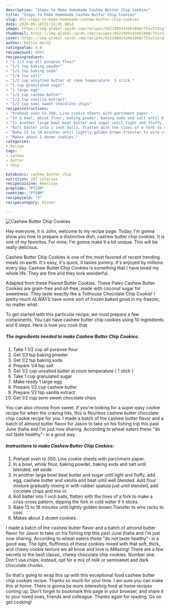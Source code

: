 ```yaml
---
description: "Steps to Make Homemade Cashew Butter Chip Cookies"
title: "Steps to Make Homemade Cashew Butter Chip Cookies"
slug: 851-steps-to-make-homemade-cashew-butter-chip-cookies
date: 2020-09-16T21:51:05.981Z
image: https://img-global.cpcdn.com/recipes/6521989143461888/751x532cq70/cashew-butter-chip-cookies-recipe-main-photo.jpg
thumbnail: https://img-global.cpcdn.com/recipes/6521989143461888/751x532cq70/cashew-butter-chip-cookies-recipe-main-photo.jpg
cover: https://img-global.cpcdn.com/recipes/6521989143461888/751x532cq70/cashew-butter-chip-cookies-recipe-main-photo.jpg
author: Hattie Hardy
ratingvalue: 4.8
reviewcount: 4067
recipeingredient:
- "1 1/2 cup all purpose flour"
- "1/2 tsp baking powder"
- "1/2 tsp baking soda"
- "1/4 tsp salt"
- "1/2 cup unsalted butter at room temperature  1 stick "
- "1 cup granulated sugar"
- "1 large egg"
- "1/2 cup cashew butter"
- "1/2 tsp vanilla extract"
- "1/2 cup semi sweet chocolate chips"
recipeinstructions:
- "Preheat oven to 350. Line cookie sheets with parchment paper."
- "In a bowl, whisk flour, baking powder, baking soda and salt until blended, set aside."
- "In another large bowl beat butter and sugar until light and fluffy, add egg, cashew butter and vanilla and beat until well blended. Add flour mixture gradually mixing in with rubber spatula just until blended, add cocolate chips and mix in."
- "Roll batter into 1 inch balls, flatten with the tines of a fork to make a criss-cross pattern, dipping the fork in cold water if it sticks."
- "Bake 13 to 18 minutes until lightly golden brown.Transfer to wire racks to cool."
- "Makes about 2 dozen cookies."
categories:
- Recipe
tags:
- cashew
- butter
- chip

katakunci: cashew butter chip 
nutrition: 297 calories
recipecuisine: American
preptime: "PT23M"
cooktime: "PT58M"
recipeyield: "2"
recipecategory: Dinner

---
```



![Cashew Butter Chip Cookies](https://img-global.cpcdn.com/recipes/6521989143461888/751x532cq70/cashew-butter-chip-cookies-recipe-main-photo.jpg)

Hey everyone, it is John, welcome to my recipe page. Today, I'm gonna show you how to prepare a distinctive dish, cashew butter chip cookies. It is one of my favorites. For mine, I'm gonna make it a bit unique. This will be really delicious.

Cashew Butter Chip Cookies is one of the most favored of recent trending meals on earth. It's easy, it's quick, it tastes yummy. It's enjoyed by millions every day. Cashew Butter Chip Cookies is something that I have loved my whole life. They are fine and they look wonderful.

Adapted from these Peanut Butter Cookies. These Paleo Cashew Butter Cookies are grain-free and oil-free, made with coconut sugar for sweetness. They taste exactly like a Tollhouse Chocolate Chip Cookie! I pretty much ALWAYS have some sort of frozen baked good in my freezer, no matter what.


To get started with this particular recipe, we must prepare a few components. You can have cashew butter chip cookies using 10 ingredients and 6 steps. Here is how you cook that.

<!--inarticleads1-->

##### The ingredients needed to make Cashew Butter Chip Cookies:

1. Take 1 1/2 cup all purpose flour
1. Get 1/2 tsp baking powder
1. Get 1/2 tsp baking soda
1. Prepare 1/4 tsp salt
1. Get 1/2 cup unsalted butter at room temperature ( 1 stick )
1. Take 1 cup granulated sugar
1. Make ready 1 large egg
1. Prepare 1/2 cup cashew butter
1. Prepare 1/2 tsp vanilla extract
1. Get 1/2 cup semi sweet chocolate chips


You can also choose from sweet. If you&#39;re looking for a super easy cookie recipe for when the craving hits, this is flourless cashew butter chocolate chip cookie recipe for you. I made a batch of the cashew butter flavor and a batch of almond butter flavor for Jason to take on his fishing trip this past June (haha and I&#39;m just now sharing. According to wheat eaters these &#34;do not taste healthy&#34;- in a good way. 

<!--inarticleads2-->

##### Instructions to make Cashew Butter Chip Cookies:

1. Preheat oven to 350. Line cookie sheets with parchment paper.
1. In a bowl, whisk flour, baking powder, baking soda and salt until blended, set aside.
1. In another large bowl beat butter and sugar until light and fluffy, add egg, cashew butter and vanilla and beat until well blended. Add flour mixture gradually mixing in with rubber spatula just until blended, add cocolate chips and mix in.
1. Roll batter into 1 inch balls, flatten with the tines of a fork to make a criss-cross pattern, dipping the fork in cold water if it sticks.
1. Bake 13 to 18 minutes until lightly golden brown.Transfer to wire racks to cool.
1. Makes about 2 dozen cookies.


I made a batch of the cashew butter flavor and a batch of almond butter flavor for Jason to take on his fishing trip this past June (haha and I&#39;m just now sharing. According to wheat eaters these &#34;do not taste healthy&#34;- in a good way. The light, fluffiness of these cookies mixed with that soft, thick, and chewy cookie texture we all know and love is AMazing! There are a few secrets to the best classic, chewy chocolate chip cookies. Number one: Don&#39;t use chips; instead, opt for a mix of milk or semisweet and dark chocolate chunks. 

So that's going to wrap this up with this exceptional food cashew butter chip cookies recipe. Thanks so much for your time. I am sure you can make this at home. There is gonna be more interesting food at home recipes coming up. Don't forget to bookmark this page in your browser, and share it to your loved ones, friends and colleague. Thanks again for reading. Go on get cooking!

